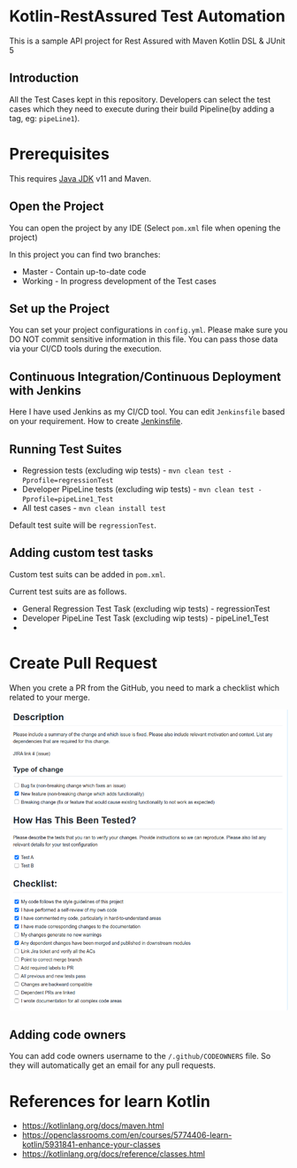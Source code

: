 # Kotlin-RestAssured Test Automation

This is a sample API project for Rest Assured with Maven Kotlin DSL & JUnit 5

## Introduction
All the Test Cases kept in this repository. Developers can select the test cases which they need to execute during 
their build Pipeline(by adding a tag, eg: `pipeLine1`).

# Prerequisites
This requires [Java JDK](https://www.oracle.com/java/technologies/javase-downloads.html) v11 and Maven.


## Open the Project

You can open the project by any IDE (Select `pom.xml` file when opening the project)

In this project you can find two branches:
- Master - Contain up-to-date code
- Working - In progress development of the Test cases


## Set up the Project

You can set your project configurations in `config.yml`. Please make sure you DO NOT commit sensitive information in this file.
You can pass those data via your CI/CD tools during the execution.

## Continuous Integration/Continuous Deployment with Jenkins

Here I have used Jenkins as my CI/CD tool. You can edit `Jenkinsfile` based on your requirement.
How to create [Jenkinsfile](https://www.jenkins.io/doc/book/pipeline/jenkinsfile/).


## Running Test Suites

- Regression tests (excluding wip tests) - `mvn clean test -Pprofile=regressionTest`
- Developer PipeLine tests (excluding wip tests) - `mvn clean test -Pprofile=pipeLine1_Test`
- All test cases - `mvn clean install test`

Default test suite will be `regressionTest`.

## Adding custom test tasks

Custom test suits can be added in `pom.xml`. 
 
Current test suits are as follows.
  
- General Regression Test Task (excluding wip tests)  - regressionTest
- Developer PipeLine Test Task (excluding wip tests)  - pipeLine1_Test
- 
# Create Pull Request

When you crete a PR from the GitHub, you need to mark a checklist which related to your merge.

![PR-Template](src/main/resources/pr_template.png)

## Adding code owners

You can add code owners username to the `/.github/CODEOWNERS` file. So they will automatically get an email 
for any pull requests.

# References for learn Kotlin

* https://kotlinlang.org/docs/maven.html
* https://openclassrooms.com/en/courses/5774406-learn-kotlin/5931841-enhance-your-classes
* https://kotlinlang.org/docs/reference/classes.html
